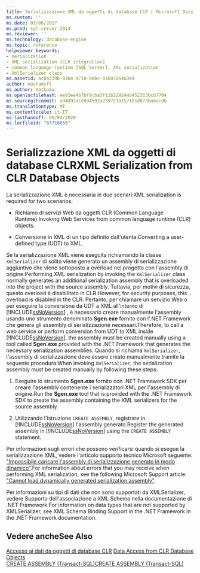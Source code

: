 ```yaml
---
title: Serializzazione XML da oggetti di database CLR | Microsoft Docs
ms.custom: ''
ms.date: 03/06/2017
ms.prod: sql-server-2014
ms.reviewer: ''
ms.technology: database-engine
ms.topic: reference
helpviewer_keywords:
- serialization
- XML serialization [CLR integration]
- common language runtime [SQL Server], XML serialization
- XmlSerializer class
ms.assetid: ac84339b-9384-4710-bebc-01607864a344
author: mashamsft
ms.author: mathoma
ms.openlocfilehash: ee93ee4b7bf9cba3f11b329244d4523636cb7704
ms.sourcegitcommit: ad4d92dce894592a259721a1571b1d8736abacdb
ms.translationtype: MT
ms.contentlocale: it-IT
ms.lasthandoff: 08/04/2020
ms.locfileid: "87716655"
---
```

# <a name="xml-serialization-from-clr-database-objects"></a><span data-ttu-id="00815-102">Serializzazione XML da oggetti di database CLR</span><span class="sxs-lookup"><span data-stu-id="00815-102">XML Serialization from CLR Database Objects</span></span>
  <span data-ttu-id="00815-103">La serializzazione XML è necessaria in due scenari:</span><span class="sxs-lookup"><span data-stu-id="00815-103">XML serialization is required for two scenarios:</span></span>  
  
-   <span data-ttu-id="00815-104">Richiamo di servizi Web da oggetti CLR (Common Language Runtime).</span><span class="sxs-lookup"><span data-stu-id="00815-104">Invoking Web Services from common language runtime (CLR) objects.</span></span>  
  
-   <span data-ttu-id="00815-105">Conversione in XML di un tipo definito dall'utente.</span><span class="sxs-lookup"><span data-stu-id="00815-105">Converting a user-defined type (UDT) to XML.</span></span>  
  
 <span data-ttu-id="00815-106">Se la serializzazione XML viene eseguita richiamando la classe `XmlSerializer` di solito viene generato un assembly di serializzazione aggiuntivo che viene sottoposto a overload nel progetto con l'assembly di origine.</span><span class="sxs-lookup"><span data-stu-id="00815-106">Performing XML serialization by invoking the `XmlSerializer` class normally generates an additional serialization assembly that is overloaded into the project with the source assembly.</span></span> <span data-ttu-id="00815-107">Tuttavia, per motivi di sicurezza, questo overload è disabilitato in CLR.</span><span class="sxs-lookup"><span data-stu-id="00815-107">However, for security purposes, this overload is disabled in the CLR.</span></span> <span data-ttu-id="00815-108">Pertanto, per chiamare un servizio Web o per eseguire la conversione da UDT a XML all'interno di [!INCLUDE[ssNoVersion](../../includes/ssnoversion-md.md)] , è necessario creare manualmente l'assembly usando uno strumento denominato **Sgen.exe** fornito con l'.NET Framework che genera gli assembly di serializzazione necessari.</span><span class="sxs-lookup"><span data-stu-id="00815-108">Therefore, to call a web service or perform conversion from UDT to XML inside [!INCLUDE[ssNoVersion](../../includes/ssnoversion-md.md)], the assembly must be created manually using a tool called **Sgen.exe** provided with the .NET Framework that generates the necessary serialization assemblies.</span></span> <span data-ttu-id="00815-109">Quando si richiama `XmlSerializer`, l'assembly di serializzazione deve essere creato manualmente tramite la seguente procedura:</span><span class="sxs-lookup"><span data-stu-id="00815-109">When invoking `XmlSerializer`, the serialization assembly must be created manually by following these steps:</span></span>  
  
1.  <span data-ttu-id="00815-110">Eseguire lo strumento **Sgen.exe** fornito con .NET Framework SDK per creare l'assembly contenente i serializzatori XML per l'assembly di origine.</span><span class="sxs-lookup"><span data-stu-id="00815-110">Run the **Sgen.exe** tool that is provided with the .NET Framework SDK to create the assembly containing the XML serializers for the source assembly.</span></span>  
  
2.  <span data-ttu-id="00815-111">Utilizzando l'istruzione `CREATE ASSEMBLY`, registrare in [!INCLUDE[ssNoVersion](../../includes/ssnoversion-md.md)] l'assembly generato.</span><span class="sxs-lookup"><span data-stu-id="00815-111">Register the generated assembly in [!INCLUDE[ssNoVersion](../../includes/ssnoversion-md.md)] using the `CREATE ASSEMBLY` statement.</span></span>  
  
 <span data-ttu-id="00815-112">Per informazioni sugli errori che possono verificarsi quando si esegue la serializzazione XML, vedere l'articolo supporto tecnico Microsoft seguente: ["Impossibile caricare l'assembly di serializzazione generato in modo dinamico"](https://support.microsoft.com/kb/913668).</span><span class="sxs-lookup"><span data-stu-id="00815-112">For information about errors that you may receive when performing XML serialization, see the following Microsoft Support article: ["Cannot load dynamically generated serialization assembly"](https://support.microsoft.com/kb/913668).</span></span>  
  
 <span data-ttu-id="00815-113">Per informazioni su tipi di dati che non sono supportati da XMLSerializer, vedere Supporto dell'associazione a XML Schema nella documentazione di .NET Framework.</span><span class="sxs-lookup"><span data-stu-id="00815-113">For information on data types that are not supported by XMLSerializer, see XML Schema Binding Support in the .NET Framework in the .NET Framework documentation.</span></span>  
  
## <a name="see-also"></a><span data-ttu-id="00815-114">Vedere anche</span><span class="sxs-lookup"><span data-stu-id="00815-114">See Also</span></span>  
 <span data-ttu-id="00815-115">[Accesso ai dati da oggetti di database CLR](../../relational-databases/clr-integration/data-access/data-access-from-clr-database-objects.md) </span><span class="sxs-lookup"><span data-stu-id="00815-115">[Data Access from CLR Database Objects](../../relational-databases/clr-integration/data-access/data-access-from-clr-database-objects.md) </span></span>  
 [<span data-ttu-id="00815-116">CREATE ASSEMBLY &#40;Transact-SQL&#41;</span><span class="sxs-lookup"><span data-stu-id="00815-116">CREATE ASSEMBLY &#40;Transact-SQL&#41;</span></span>](/sql/t-sql/statements/create-assembly-transact-sql)  
  
  
